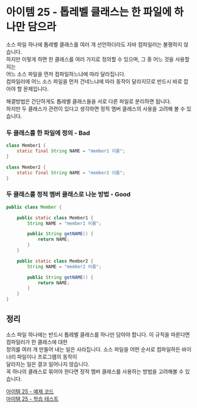 # 아이템 25 - 톱레벨 클래스는 한 파일에 하나만 담으라

소스 파일 하나에 톱레벨 클래스를 여러 개 선언하더라도 자바 컴파일러는 불평하지 않습니다.   
하지만 이렇게 하면 한 클래스를 여러 가지로 정의할 수 있으며, 그 중 어느 것을 사용할지는  
어느 소스 파일을 먼저 컴파일하느냐에 따라 달라집니다.    
컴파일러에 어느 소스 파일을 먼저 건네느냐에 따라 동작이 달라지므로 반드시 바로 잡아야 할 문제입니다.    

해결방법은 간단하게도 톱레벨 클래스들을 서로 다른 파일로 분리하면 됩니다.   
하지만 두 클래스가 관련이 있다고 생각하면 정적 멤버 클래스의 사용을 고려해 볼 수 있습니다.   

### 두 클래스를 한 파일에 정의 - Bad
````java
class Member1 {
    static final String NAME = "member1 이름";
}

class Member2 {
    static final String NAME = "member2 이름";
}
````

### 두 클래스를 정적 멤버 클래스로 나눈 방법 - Good
````java
public class Member {

    public static class Member1 {
        String NAME = "member1 이름";

        public String getNAME() {
            return NAME;
        }
    }

    public static class Member2 {
        String NAME = "member2 이름";

        public String getNAME() {
            return NAME;
        }
    }
}
````

## 정리

소스 파일 하나에는 반드시 톱레벨 클래스를 하나만 담아야 합니다. 이 규칙을 따른다면 컴파일러가 한 클래스에 대한  
정의를 여러 개 만들어 내는 일은 사라집니다. 소스 파일을 어떤 순서로 컴파일하든 바이너리 파일이나 프로그램의 동작이   
달라지는 일은 결코 일어나지 않습니다.   
꼭 하나의 클래스로 묶어야 한다면 정적 멤버 클래스를 사용하는 방법을 고려해볼 수 있습니다.      

[아이템 25 - 예제 코드](https://github.com/320Hwany/EffectiveJava/tree/main/src/main/java/effective/chapter4/item25)                  
[아이템 25 - 학습 테스트](https://github.com/320Hwany/EffectiveJava/tree/main/src/test/java/effective/chapter4/item25)        
